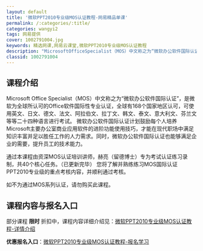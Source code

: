 ```yaml
---
layout: default
title: '微软PPT2010专业级MOS认证教程-网易精品单课'
permalink: /:categories/:title/
categories: wangyi2
tags: 网易提供
cover: 1002791004.jpg
keywords: 精选网课,网易云课堂,微软PPT2010专业级MOS认证教程
description: "MicrosoftOfficeSpecialist（MOS）中文称之为“微软办公软件国际认证”，是微软为全球所认可的Office软件国际性专业认证，全球有168个国家地区认可，可使用英文、日"
classid: 1002791004
---
```


## 课程介绍

Microsoft Office Specialist（MOS）中文称之为“微软办公软件国际认证”，是微软为全球所认可的Office软件国际性专业认证，全球有168个国家地区认可，可使用英文、日文、德文、法文、阿拉伯文、拉丁文、韩文、泰文、意大利文、芬兰文等等二十四种语言进行考试。
       微软办公软件国际认证计划鼓励每个人培养Microsoft主要办公室商业应用软件的进阶功能使用技巧，才能在现代职场中满足知识丰富并足以胜任工作的人力需求。同时，微软办公软件国际认证也能够满足企业的需要，提升员工的技术能力。

通过本课程由资深MOS认证培训讲师，赫亮（留德博士）专为考试认证练习录制，共40个核心任务。（已更新完毕）
您将了解并熟练练习MOS国际认证PPT2010专业级的重点考核内容，并顺利通过考核。

如不为通过MOS系列认证，请勿购买此课程。

## 课程内容与报名入口

部分课程 **限时** 折扣中，课程内容详细介绍见：[微软PPT2010专业级MOS认证教程-详情介绍](https://study.163.com/course/introduction/1002791004.htm?share=1&shareId=1025206652&utm_campaign=share&utm_medium=iphoneShare&utm_source=&utm_u=1025206652)

**优惠报名入口**：[微软PPT2010专业级MOS认证教程-报名学习](https://study.163.com/course/introduction/1002791004.htm?share=1&shareId=1025206652&utm_campaign=share&utm_medium=iphoneShare&utm_source=&utm_u=1025206652)

